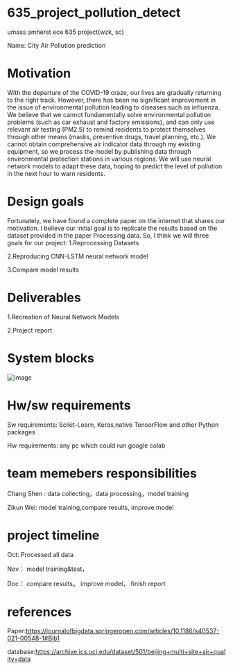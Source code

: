 # 635_project_pollution_detect
umass amherst ece 635 project(wzk, sc)

Name: City Air Pollution prediction 



# Motivation
With the departure of the COVID-19 craze, our lives are gradually returning to the right track. However, there has been no significant improvement in the issue of environmental pollution leading to diseases such as influenza. We believe that we cannot fundamentally solve environmental pollution problems (such as car exhaust and factory emissions), and can only use relevant air testing (PM2.5) to remind residents to protect themselves through other means (masks, preventive drugs, travel planning, etc.). We cannot obtain comprehensive air indicator data through my existing equipment, so we process the model by publishing data through environmental protection stations in various regions. We will use neural network models to adapt these data, hoping to predict the level of pollution in the next hour to warn residents.

 
# Design goals
Fortunately, we have found a complete paper on the internet that shares our motivation. I believe our initial goal is to replicate the results based on the dataset provided in the paper
Processing data. So, I think we will three goals for our project:
1.Reprocessing Datasets

2.Reproducing CNN-LSTM neural network model

3.Compare model results

# Deliverables
1.Recreation of Neural Network Models


2.Project report


# System blocks
![image](https://github.com/EX1cyclone/635_project_pollution_detect/assets/48908740/3a9748c4-b833-4600-940d-632534ebfc5b)


# Hw/sw requirements
Sw requirements: Scikit-Learn, Keras,native TensorFlow and other Python packages

Hw requirements: any pc which could run google colab

# team memebers responsibilities
Chang Shen : data collecting，data processing，model training

Zikun Wei: model training,compare  results, improve model

# project timeline
Oct: Processed all data

Nov： model training&test，

Doc： compare results， improve model， finish report

# references
Paper:https://journalofbigdata.springeropen.com/articles/10.1186/s40537-021-00548-1#Bib1

database:https://archive.ics.uci.edu/dataset/501/beijing+multi+site+air+quality+data
